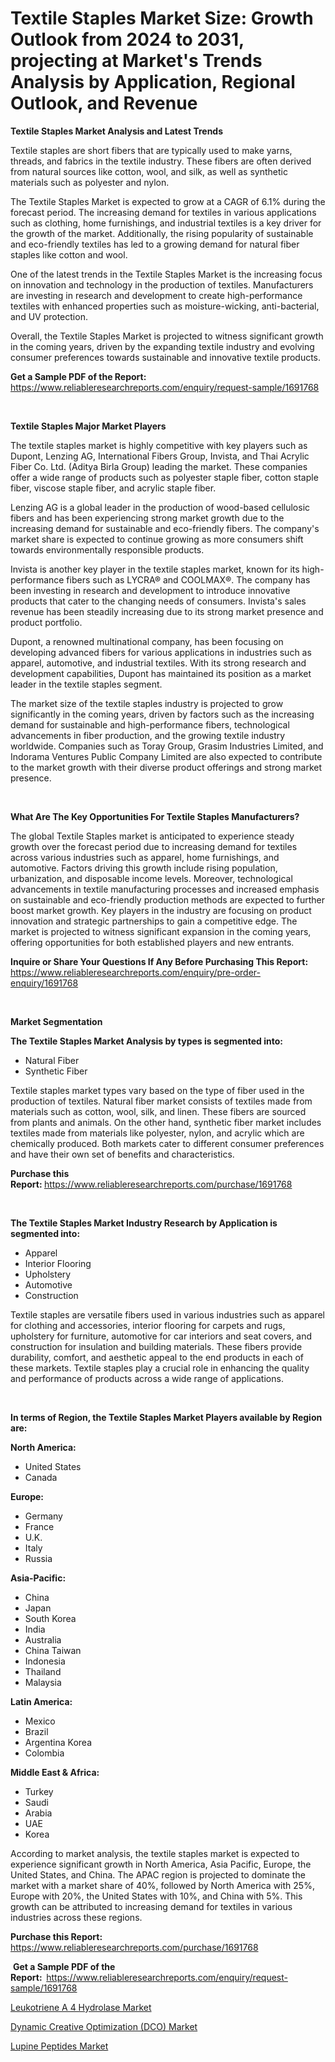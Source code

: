 <p><h1>Textile Staples Market Size: Growth Outlook from 2024 to 2031, projecting at Market's Trends Analysis by Application, Regional Outlook, and Revenue</h1></p><p><strong>Textile Staples Market Analysis and Latest Trends</strong></p>
<p><p>Textile staples are short fibers that are typically used to make yarns, threads, and fabrics in the textile industry. These fibers are often derived from natural sources like cotton, wool, and silk, as well as synthetic materials such as polyester and nylon.</p><p>The Textile Staples Market is expected to grow at a CAGR of 6.1% during the forecast period. The increasing demand for textiles in various applications such as clothing, home furnishings, and industrial textiles is a key driver for the growth of the market. Additionally, the rising popularity of sustainable and eco-friendly textiles has led to a growing demand for natural fiber staples like cotton and wool.</p><p>One of the latest trends in the Textile Staples Market is the increasing focus on innovation and technology in the production of textiles. Manufacturers are investing in research and development to create high-performance textiles with enhanced properties such as moisture-wicking, anti-bacterial, and UV protection.</p><p>Overall, the Textile Staples Market is projected to witness significant growth in the coming years, driven by the expanding textile industry and evolving consumer preferences towards sustainable and innovative textile products.</p></p>
<p><strong>Get a Sample PDF of the Report:&nbsp;</strong> <a href="https://www.reliableresearchreports.com/enquiry/request-sample/1691768">https://www.reliableresearchreports.com/enquiry/request-sample/1691768</a></p>
<p>&nbsp;</p>
<p><strong>Textile Staples Major Market Players</strong></p>
<p><p>The textile staples market is highly competitive with key players such as Dupont, Lenzing AG, International Fibers Group, Invista, and Thai Acrylic Fiber Co. Ltd. (Aditya Birla Group) leading the market. These companies offer a wide range of products such as polyester staple fiber, cotton staple fiber, viscose staple fiber, and acrylic staple fiber.</p><p>Lenzing AG is a global leader in the production of wood-based cellulosic fibers and has been experiencing strong market growth due to the increasing demand for sustainable and eco-friendly fibers. The company's market share is expected to continue growing as more consumers shift towards environmentally responsible products.</p><p>Invista is another key player in the textile staples market, known for its high-performance fibers such as LYCRA® and COOLMAX®. The company has been investing in research and development to introduce innovative products that cater to the changing needs of consumers. Invista's sales revenue has been steadily increasing due to its strong market presence and product portfolio.</p><p>Dupont, a renowned multinational company, has been focusing on developing advanced fibers for various applications in industries such as apparel, automotive, and industrial textiles. With its strong research and development capabilities, Dupont has maintained its position as a market leader in the textile staples segment.</p><p>The market size of the textile staples industry is projected to grow significantly in the coming years, driven by factors such as the increasing demand for sustainable and high-performance fibers, technological advancements in fiber production, and the growing textile industry worldwide. Companies such as Toray Group, Grasim Industries Limited, and Indorama Ventures Public Company Limited are also expected to contribute to the market growth with their diverse product offerings and strong market presence.</p></p>
<p>&nbsp;</p>
<p><strong>What Are The Key Opportunities For Textile Staples Manufacturers?</strong></p>
<p><p>The global Textile Staples market is anticipated to experience steady growth over the forecast period due to increasing demand for textiles across various industries such as apparel, home furnishings, and automotive. Factors driving this growth include rising population, urbanization, and disposable income levels. Moreover, technological advancements in textile manufacturing processes and increased emphasis on sustainable and eco-friendly production methods are expected to further boost market growth. Key players in the industry are focusing on product innovation and strategic partnerships to gain a competitive edge. The market is projected to witness significant expansion in the coming years, offering opportunities for both established players and new entrants.</p></p>
<p><strong>Inquire or Share Your Questions If Any Before Purchasing This Report:</strong> <a href="https://www.reliableresearchreports.com/enquiry/pre-order-enquiry/1691768">https://www.reliableresearchreports.com/enquiry/pre-order-enquiry/1691768</a></p>
<p>&nbsp;</p>
<p><strong>Market Segmentation</strong></p>
<p><strong>The Textile Staples Market Analysis by types is segmented into:</strong></p>
<p><ul><li>Natural Fiber</li><li>Synthetic Fiber</li></ul></p>
<p><p>Textile staples market types vary based on the type of fiber used in the production of textiles. Natural fiber market consists of textiles made from materials such as cotton, wool, silk, and linen. These fibers are sourced from plants and animals. On the other hand, synthetic fiber market includes textiles made from materials like polyester, nylon, and acrylic which are chemically produced. Both markets cater to different consumer preferences and have their own set of benefits and characteristics.</p></p>
<p><strong>Purchase this Report:&nbsp;</strong><a href="https://www.reliableresearchreports.com/purchase/1691768">https://www.reliableresearchreports.com/purchase/1691768</a></p>
<p>&nbsp;</p>
<p><strong>The Textile Staples Market Industry Research by Application is segmented into:</strong></p>
<p><ul><li>Apparel</li><li>Interior Flooring</li><li>Upholstery</li><li>Automotive</li><li>Construction</li></ul></p>
<p><p>Textile staples are versatile fibers used in various industries such as apparel for clothing and accessories, interior flooring for carpets and rugs, upholstery for furniture, automotive for car interiors and seat covers, and construction for insulation and building materials. These fibers provide durability, comfort, and aesthetic appeal to the end products in each of these markets. Textile staples play a crucial role in enhancing the quality and performance of products across a wide range of applications.</p></p>
<p>&nbsp;</p>
<p><strong>In terms of Region, the Textile Staples Market Players available by Region are:</strong></p>
<p>
    <p> <strong> North America: </strong>
        <ul>
            <li>United States</li>
            <li>Canada</li>
        </ul>
        </p> 
    <p> <strong> Europe: </strong>
        <ul>
            <li>Germany</li>
            <li>France</li>
            <li>U.K.</li>
            <li>Italy</li>
            <li>Russia</li>
        </ul>
        </p> 
    <p> <strong> Asia-Pacific: </strong>
        <ul>
            <li>China</li>
            <li>Japan</li>
            <li>South Korea</li>
            <li>India</li>
            <li>Australia</li>
            <li>China Taiwan</li>
            <li>Indonesia</li>
            <li>Thailand</li>
            <li>Malaysia</li>
        </ul>
        </p> 
    <p> <strong> Latin America: </strong>
        <ul>
            <li>Mexico</li>
            <li>Brazil</li>
            <li>Argentina Korea</li>
            <li>Colombia</li>
        </ul>
        </p> 
    <p> <strong> Middle East & Africa: </strong>
        <ul>
            <li>Turkey</li>
            <li>Saudi</li>
            <li>Arabia</li>
            <li>UAE</li>
            <li>Korea</li>
        </ul>
    </p>
    </p>
<p><p>According to market analysis, the textile staples market is expected to experience significant growth in North America, Asia Pacific, Europe, the United States, and China. The APAC region is projected to dominate the market with a market share of 40%, followed by North America with 25%, Europe with 20%, the United States with 10%, and China with 5%. This growth can be attributed to increasing demand for textiles in various industries across these regions.</p></p>
<p><strong>Purchase this Report: </strong><a href="https://www.reliableresearchreports.com/purchase/1691768">https://www.reliableresearchreports.com/purchase/1691768</a></p>
<p>&nbsp;<strong>Get a Sample PDF of the Report:&nbsp;&nbsp;</strong><a href="https://www.reliableresearchreports.com/enquiry/request-sample/1691768">https://www.reliableresearchreports.com/enquiry/request-sample/1691768</a></p>
<p><strong></strong></p>
<p><p><a href="https://view.publitas.com/reportprime-1/leukotriene-a-4-hydrolase-market-size-2023-2030-global-industrial-analysis-key-geographical-regions-market-share-top-key-players-product-types-and-forecast-research-report/">Leukotriene A 4 Hydrolase Market</a></p><p><a href="https://view.publitas.com/reportprime-1/dynamic-creative-optimization-dco-market-analysis-examines-its-scope-on-growth-opportunities-and-forecasted-trends-spanning-from-2023-to-2030/">Dynamic Creative Optimization (DCO) Market</a></p><p><a href="https://view.publitas.com/reportprime-1/lupine-peptides-market-size-reflecting-a-forecast-till-2030-market-by-type-by-application-and-by-geography/">Lupine Peptides Market</a></p></p>
